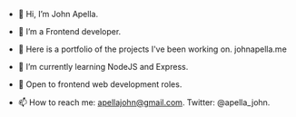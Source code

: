 - 👋 Hi, I’m John Apella.  

- 👀 I’m a Frontend developer.

- 👀 Here is a portfolio of the projects I've been working on. johnapella.me
 
- 🌱 I’m currently learning NodeJS and Express. 

- 💞️ Open to frontend web development roles. 

- 📫 How to reach me: apellajohn@gmail.com. Twitter: @apella_john.

<!---
apella1/apella1 is a ✨ special ✨ repository because its `README.md` (this file) appears on your GitHub profile.
You can click the Preview link to take a look at your changes.
--->
